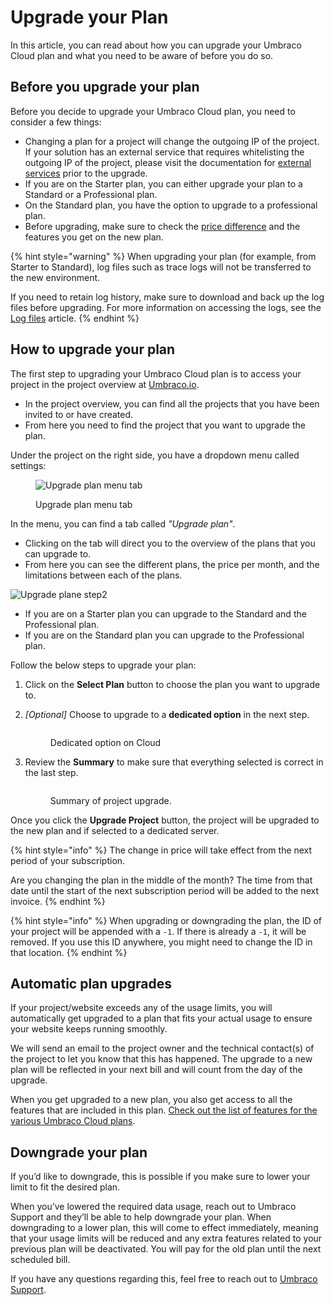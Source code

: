 # Upgrade your Plan

In this article, you can read about how you can upgrade your Umbraco Cloud plan and what you need to be aware of before you do so.

## Before you upgrade your plan

Before you decide to upgrade your Umbraco Cloud plan, you need to consider a few things:

* Changing a plan for a project will change the outgoing IP of the project. If your solution has an external service that requires whitelisting the outgoing IP of the project, please visit the documentation for [external services](../../../expand-your-projects-capabilities/external-services/) prior to the upgrade.
* If you are on the Starter plan, you can either upgrade your plan to a Standard or a Professional plan.
* On the Standard plan, you have the option to upgrade to a professional plan.
* Before upgrading, make sure to check the [price difference](https://umbraco.com/umbraco-cloud-pricing) and the features you get on the new plan.

{% hint style="warning" %}
When upgrading your plan (for example, from Starter to Standard), log files such as trace logs will not be transferred to the new environment.

If you need to retain log history, make sure to download and back up the log files before upgrading. For more information on accessing the logs, see the [Log files](../../../monitor-and-troubleshoot/resolve-issues-quickly-and-efficiently/log-files.md) article.
{% endhint %}

## How to upgrade your plan

The first step to upgrading your Umbraco Cloud plan is to access your project in the project overview at [Umbraco.io](https://www.s1.umbraco.io/projects).

* In the project overview, you can find all the projects that you have been invited to or have created.
* From here you need to find the project that you want to upgrade the plan.

Under the project on the right side, you have a dropdown menu called settings:

<figure><img src="../../../.gitbook/assets/image (25).png" alt="Upgrade plan menu tab"><figcaption><p>Upgrade plan menu tab</p></figcaption></figure>

In the menu, you can find a tab called _"Upgrade plan"_.

* Clicking on the tab will direct you to the overview of the plans that you can upgrade to.
* From here you can see the different plans, the price per month, and the limitations between each of the plans.

![Upgrade plane step2](../../../set-up/images/umbraco-cloud-plans-new.png)

* If you are on a Starter plan you can upgrade to the Standard and the Professional plan.
* If you are on the Standard plan you can upgrade to the Professional plan.

Follow the below steps to upgrade your plan:

1. Click on the **Select Plan** button to choose the plan you want to upgrade to.
2.  _\[Optional]_ Choose to upgrade to a **dedicated option** in the next step.

    <div align="left"><figure><img src="../../../set-up/images/dedicated-option.png" alt=""><figcaption><p>Dedicated option on Cloud</p></figcaption></figure></div>
3.  Review the **Summary** to make sure that everything selected is correct in the last step.

    <figure><img src="../../../set-up/images/upgrade-summary.png" alt=""><figcaption><p>Summary of project upgrade.</p></figcaption></figure>

Once you click the **Upgrade Project** button, the project will be upgraded to the new plan and if selected to a dedicated server.

{% hint style="info" %}
The change in price will take effect from the next period of your subscription.

Are you changing the plan in the middle of the month? The time from that date until the start of the next subscription period will be added to the next invoice.
{% endhint %}

{% hint style="info" %}
When upgrading or downgrading the plan, the ID of your project will be appended with a `-1`. If there is already a `-1`, it will be removed. If you use this ID anywhere, you might need to change the ID in that location.
{% endhint %}

## Automatic plan upgrades

If your project/website exceeds any of the usage limits, you will automatically get upgraded to a plan that fits your actual usage to ensure your website keeps running smoothly.

We will send an email to the project owner and the technical contact(s) of the project to let you know that this has happened. The upgrade to a new plan will be reflected in your next bill and will count from the day of the upgrade.

When you get upgraded to a new plan, you also get access to all the features that are included in this plan. [Check out the list of features for the various Umbraco Cloud plans](https://umbraco.com/umbraco-cloud-pricing/).

## Downgrade your plan

If you’d like to downgrade, this is possible if you make sure to lower your limit to fit the desired plan.

When you’ve lowered the required data usage, reach out to Umbraco Support and they’ll be able to help downgrade your plan. When downgrading to a lower plan, this will come to effect immediately, meaning that your usage limits will be reduced and any extra features related to your previous plan will be deactivated. You will pay for the old plan until the next scheduled bill.

If you have any questions regarding this, feel free to reach out to [Umbraco Support](mailto:contact@umbraco.com).
